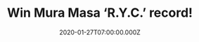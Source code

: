---
campaign-uuid: "c-0eda70f0-f5eb-48f2-8a38-1ed0c1e70d9b"
type: "Competition"
category: "Music"
date: "2020-01-27T07:00:00.000Z"
end-date: "2020-02-27T23:59:00.000Z"
disable-form: false
is_promoted: false
has_entry_page: true
title: "Win Mura Masa ‘R.Y.C.’ record!"
competition-description: "<p>We are giving away the second studio album by the British\
  \ producer and musician Mura Masa: ‘R.Y.C’. The album includes the singles 'I Don't\
  \ Think I Can Do This Again' featuring the amazing Clairo, 'No Hope Generation'\
  \ or 'Deal Wiv It' featuring the incredible slowthai.</p>\n<p>Click below for a\
  \ chance to win.</p>\n"
hero-header: "Win Mura Masa ‘R.Y.C.’ record!"
terms-confirmation: "N/A"
banner-img: "https://assets.expresslyapp.com/asset-647b4e91-c734-4ecb-baba-6f7cbc880d58.jpg"
logo-left-href: "aaa.nme.com"
logo-left-image: "https://assets.expresslyapp.com/asset-10953888-0637-403c-ae90-c0d1f26838a8.jpg"
logo-left-title: "NME AAA"
bg-image-hero: "https://assets.expresslyapp.com/asset-2b0d4411-dc08-47db-b1cb-076fda26a456.jpg"
bg-image-first: "https://assets.expresslyapp.com/asset-0102655e-266d-4495-93ad-6886d5e6734e.jpg"
section1-content: "<p> ‘R.Y.C.’ is the second studio album by the British producer\
  \ and musician Mura Masa. This second record is the follow up to his eponymous debut\
  \ album, released in 2017. It includes the singles 'I Don't Think I Can Do This\
  \ Again' featuring Clairo, 'No Hope Generation' and 'Deal Wiv It' featuring slowthai.</p>\n\
  <p>Enter below and it could be yours!</p>\n"
entry-title: "Win Mura Masa ‘R.Y.C.’ record!"
entry-content: "<p>Enter the draw to win Mura Masa ‘R.Y.C.’ record by completing the\
  \ form below before 23:59 on the 27th of February 2020.</p>\n"
has-winner: false
prize-description: "Mura Masa ‘R.Y.C.’ record!"
special-conditions: "Multiple entries are allowed up to one every day.\r\n\r\nThis\
  \ competition is also available on: https://club.expressly.io/competitions/mura-masa-album-giveaway"
country-restrictions:
- "GB"
---